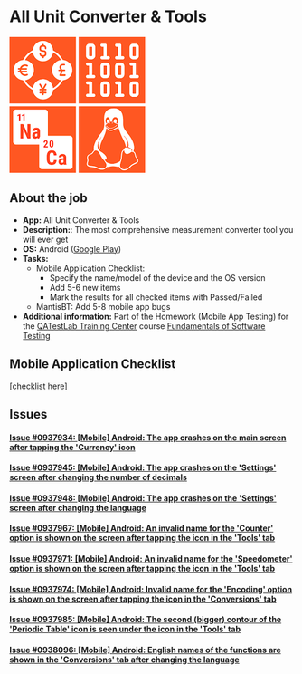 # All Unit Converter & Tools

![All Unit Converter & Tools](/Unit_Converter/files/00.png)

## About the job

- **App:** All Unit Converter & Tools
- **Description:**: The most comprehensive measurement converter tool you will ever get
- **OS:** Android ([Google Play](https://play.google.com/store/apps/details?id=com.digitalindeed.converter))
- **Tasks:**
  - Mobile Application Checklist:
    - Specify the name/model of the device and the OS version
    - Add 5-6 new items
    - Mark the results for all checked items with Passed/Failed
  - MantisBT: Add 5-8 mobile app bugs
- **Additional information:** Part of the Homework (Mobile App Testing) for the [QATestLab Training Center](https://en.training.qatestlab.com/) course [Fundamentals of Software Testing](https://en.training.qatestlab.com/course/software-testing-fundamentals/)

## Mobile Application Checklist

[checklist here]

## Issues

#### [Issue #0937934: [Mobile] Android: The app crashes on the main screen after tapping the 'Currency' icon](/Unit_Converter/files/0937934.md)

#### [Issue #0937945: [Mobile] Android: The app crashes on the 'Settings' screen after changing the number of decimals](/Unit_Converter/files/0937945.md)

#### [Issue #0937948: [Mobile] Android: The app crashes on the 'Settings' screen after changing the language](/Unit_Converter/files/0937948.md)

#### [Issue #0937967: [Mobile] Android: An invalid name for the 'Counter' option is shown on the screen after tapping the icon in the 'Tools' tab](/Unit_Converter/files/0937967.md)

#### [Issue #0937971: [Mobile] Android: An invalid name for the 'Speedometer' option is shown on the screen after tapping the icon in the 'Tools' tab](/Unit_Converter/files/0937971.md)

#### [Issue #0937974: [Mobile] Android: Invalid name for the 'Encoding' option is shown on the screen after tapping the icon in the 'Conversions' tab](/Unit_Converter/files/0937974.md)

#### [Issue #0937985: [Mobile] Android: The second (bigger) contour of the 'Periodic Table' icon is seen under the icon in the 'Tools' tab](/Unit_Converter/files/0937985.md)

#### [Issue #0938096: [Mobile] Android: English names of the functions are shown in the 'Conversions' tab after changing the language](/Unit_Converter/files/0938096.md)
